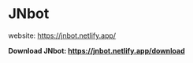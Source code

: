 # JNbot


website: https://jnbot.netlify.app/

**Download JNbot: https://jnbot.netlify.app/download**

